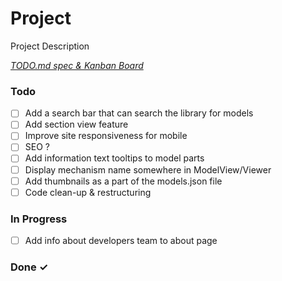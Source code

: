 # Project

Project Description

<em>[TODO.md spec & Kanban Board](https://bit.ly/3fCwKfM)</em>

### Todo

- [ ] Add a search bar that can search the library for models  
- [ ] Add section view feature  
- [ ] Improve site responsiveness for mobile  
- [ ] SEO ?  
- [ ] Add information text tooltips to model parts  
- [ ] Display mechanism name somewhere in ModelView/Viewer  
- [ ] Add thumbnails as a part of the models.json file  
- [ ] Code clean-up & restructuring  

### In Progress

- [ ] Add info about developers team to about page  

### Done ✓



